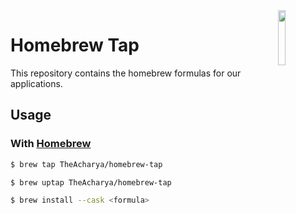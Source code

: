 <img src="https://avatars.githubusercontent.com/u/1503512?s=200&v=4" align="right" width="15%" height="15%" />

# Homebrew Tap

This repository contains the homebrew formulas for our applications.

## Usage

### With [Homebrew](https://brew.sh/)

```bash
$ brew tap TheAcharya/homebrew-tap
```

```bash
$ brew uptap TheAcharya/homebrew-tap
```

```bash
$ brew install --cask <formula>
```
